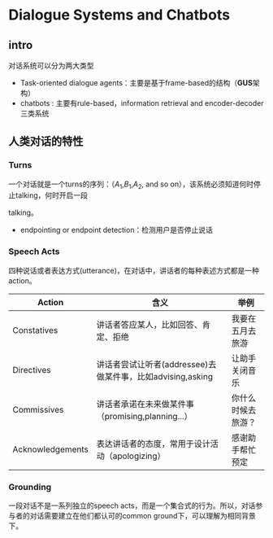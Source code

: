 # Dialogue Systems and Chatbots

## intro

对话系统可以分为两大类型

- Task-oriented dialogue agents：主要是基于frame-based的结构（**GUS**架构）
- chatbots : 主要有rule-based，information retrieval and encoder-decoder三类系统

## 人类对话的特性

### Turns

一个对话就是一个turns的序列：（$A_1$,$B_1$,$A_2$, and so on），该系统必须知道何时停止talking，何时开启一段

talking。

- endpointing or endpoint detection：检测用户是否停止说话

### Speech Acts

四种说话或者表达方式(utterance)，在对话中，讲话者的每种表述方式都是一种action。

| Action           | 含义                                                       | 举例               |
| ---------------- | ---------------------------------------------------------- | ------------------ |
| Constatives      | 讲话者答应某人，比如回答、肯定、拒绝                       | 我要在五月去旅游   |
| Directives       | 讲话者尝试让听者(addressee)去做某件事，比如advising,asking | 让助手关闭音乐     |
| Commissives      | 讲话者承诺在未来做某件事（promising,planning...）          | 你什么时候去旅游？ |
| Acknowledgements | 表达讲话者的态度，常用于设计活动（apologizing）            | 感谢助手帮忙预定   |

###  Grounding

一段对话不是一系列独立的speech acts，而是一个集合式的行为。所以，对话参与者的对话需要建立在他们都认可的common ground下，可以理解为相同背景下。